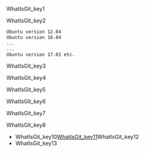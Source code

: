WhatIsGit_key1


WhatIsGit_key2
```bash
Ubuntu version 12.04
Ubuntu version 16.04
...
...
Ubuntu version 17.01 etc.
```
WhatIsGit_key3


WhatIsGit_key4


WhatIsGit_key5


WhatIsGit_key6


WhatIsGit_key7


WhatIsGit_key8


- WhatIsGit_key10[WhatIsGit_key11](https://www.quora.com/What-is-git-and-why-should-I-use-it)WhatIsGit_key12
- WhatIsGit_key13
